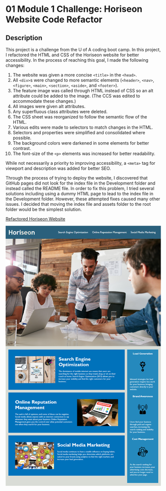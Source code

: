 # 01 Module 1 Challenge: Horiseon Website Code Refactor

## Description

This project is a challenge from the U of A coding boot camp. In this project, I refactored the HTML and CSS of the Horiseon website for better accessibility. In the process of reaching this goal, I made the following changes:

1. The website was given a more concise `<title>` in the `<head>`.
2. All `<div>`s were changed to more semantic elements (`<header>`, `<nav>`, `<figure>`, `<main>`, `<section>`, `<aside>`, and `<footer>`).
3. The feature image was called through HTML instead of CSS so an alt attribute could be added to the image. (The CCS was edited to accommodate these changes.)
4. All images were given alt attributes.
5. Any superfluous class attributes were deleted.
6. The CSS sheet was reorganized to follow the semantic flow of the HTML.
7. Various edits were made to selectors to match changes in the HTML.
8. Selectors and properties were simplified and consolidated where possible.
9. The background colors were darkened in some elements for better contrast. 
10. The font-size of the `<p>` elements was increased for better readability.

While not necessarily a priority to improving accessibility, a `<meta>` tag for viewport and description was added for better SEO.

Through the process of trying to deploy the website, I discovered that GitHub pages did not look for the index file in the Development folder and instead called the README file. In order to fix this problem, I tried several solutions including using a dummy HTML page to lead to the index file in the Development folder. However, these attempted fixes caused many other issues. I decided that moving the index file and assets folder to the root folder would be the simplest solution.

[Refactored Horiseon Website](https://ggorosave.github.io/M1-Challenge/) 

![Mock-up of Horiseon website](./assets/images/01-html-css-git-homework-demo.png)
